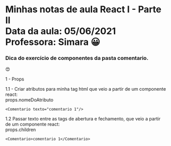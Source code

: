 Minhas notas de aula React I - Parte II 
<br>
Data da aula: 05/06/2021
Professora: Simara :grinning:
===============

### Dica do exercício de componentes da pasta comentario. 
:heart_eyes:

1 - Props

1.1 - Criar atributos para minha tag html que veio a partir de um componente react:
<br>
props.nomeDoAtributo 
```
<Comentario texto="comentario 1"/>
```
1.2  Passar texto entre as tags de abertura e fechamento, que veio a partir de um componente react:
<br>
props.children
```
<Comentario>comentario 1</Comentario>
```